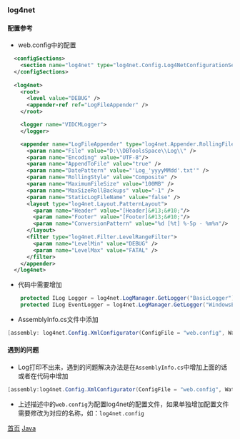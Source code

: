 ### log4net

#### 配置参考
* web.config中的配置
```xml
  <configSections>
    <section name="log4net" type="log4net.Config.Log4NetConfigurationSectionHandler, log4net"/>
  </configSections>
  
  <log4net>
    <root>
      <level value="DEBUG" />
      <appender-ref ref="LogFileAppender" />
    </root>

    <logger name="VIDCMLogger">
    </logger>

    <appender name="LogFileAppender" type="log4net.Appender.RollingFileAppender" >
      <param name="File" value="D:\\DBToolsSpace\\Log\\" />
      <param name="Encoding" value="UTF-8"/>
      <param name="AppendToFile" value="true" />
      <param name="DatePattern" value="'Log_'yyyyMMdd'.txt'" />
      <param name="RollingStyle" value="Composite" />
      <param name="MaximumFileSize" value="100MB" />
      <param name="MaxSizeRollBackups" value="-1" />
      <param name="StaticLogFileName" value="false" />
      <layout type="log4net.Layout.PatternLayout">
        <param name="Header" value="[Header]&#13;&#10;"/>
        <param name="Footer" value="[Footer]&#13;&#10;"/>
        <param name="ConversionPattern" value="%d [%t] %-5p - %m%n"/>
      </layout>
      <filter type="log4net.Filter.LevelRangeFilter">
        <param name="LevelMin" value="DEBUG" />
        <param name="LevelMax" value="FATAL" />
      </filter>
    </appender>
  </log4net>
```
* 代码中需要增加
```c#
    protected ILog Logger = log4net.LogManager.GetLogger("BasicLogger");
	protected ILog EventLogger = log4net.LogManager.GetLogger("WindowsEventLogger");
```
* AssemblyInfo.cs文件中添加
```c#
[assembly: log4net.Config.XmlConfigurator(ConfigFile = "web.config", Watch  = true)]
```

#### 遇到的问题
* Log打印不出来，遇到的问题解决办法是在`AssemblyInfo.cs`中增加上面的话或者在代码中增加
```c#
[assembly:log4net.Config.XmlConfigurator(ConfigFile = "web.config", Watch = true)]
```
* 上述描述中的`web.config`为配置log4net的配置文件，如果单独增加配置文件需要修改为对应的名称，如：`log4net.config`

[首页](../../README.md)  [Java](java.md)
